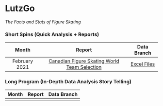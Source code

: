 # LutzGo
*The Facts and Stats of Figure Skating*

### Short Spins (Quick Analysis + Reports)
| Month        | Report           | Data Branch  |
| :-------------: |:-------------:| :-------------: |
| February 2021 | [Canadian Figure Skating World Team Selection](https://github.com/nicolepalmero/LutzGoAnalyze/blob/CANWorld21/Short%20Spins%20%231.pdf) | [Excel Files](https://github.com/nicolepalmero/LutzGoAnalyze/tree/CANWorld21)  |


### Long Program (In-Depth Data Analysis Story Telling) 
| Month        | Report           | Data Branch  |
| :-------------: |:-------------:| :-------------: |
|  | | |
